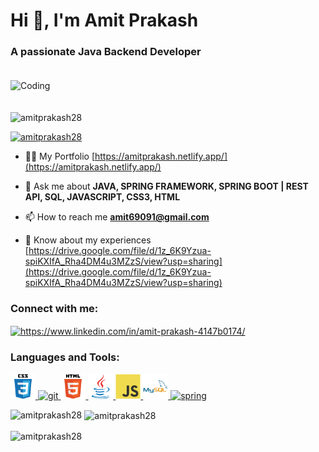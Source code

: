 <h1 align="left">Hi 👋, I'm Amit Prakash</h1>
<h3 align="left">A passionate Java Backend Developer</h3>
<img align="center" alt="Coding" width="400" src ="https://cdn.dribbble.com/users/2012986/screenshots/10836334/image.gif" style="margin: 20px 0">


<p align="left"> <img src="https://komarev.com/ghpvc/?username=amitprakash28&label=Profile%20views&color=0e75b6&style=flat" alt="amitprakash28" /> </p>



<p align="left"> <a href="https://github.com/ryo-ma/github-profile-trophy"><img src="https://github-profile-trophy.vercel.app/?username=amitprakash28" alt="amitprakash28" /></a> </p>

- 👨‍💻 My Portfolio [https://amitprakash.netlify.app/](https://amitprakash.netlify.app/)

- 💬 Ask me about **JAVA, SPRING FRAMEWORK, SPRING BOOT | REST API, SQL, JAVASCRIPT, CSS3, HTML**

- 📫 How to reach me **amit69091@gmail.com**

- 📄 Know about my experiences [https://drive.google.com/file/d/1z_6K9Yzua-spiKXIfA_Rha4DM4u3MZzS/view?usp=sharing](https://drive.google.com/file/d/1z_6K9Yzua-spiKXIfA_Rha4DM4u3MZzS/view?usp=sharing)

<h3 align="left">Connect with me:</h3>
<p align="left">
<a href="https://linkedin.com/in/https://www.linkedin.com/in/amit-prakash-4147b0174/" target="blank"><img align="center" src="https://raw.githubusercontent.com/rahuldkjain/github-profile-readme-generator/master/src/images/icons/Social/linked-in-alt.svg" alt="https://www.linkedin.com/in/amit-prakash-4147b0174/" height="30" width="40" /></a>
</p>

<h3 align="left">Languages and Tools:</h3>
<p align="left"> <a href="https://www.w3schools.com/css/" target="_blank" rel="noreferrer"> <img src="https://raw.githubusercontent.com/devicons/devicon/master/icons/css3/css3-original-wordmark.svg" alt="css3" width="40" height="40"/> </a> <a href="https://git-scm.com/" target="_blank" rel="noreferrer"> <img src="https://www.vectorlogo.zone/logos/git-scm/git-scm-icon.svg" alt="git" width="40" height="40"/> </a> <a href="https://www.w3.org/html/" target="_blank" rel="noreferrer"> <img src="https://raw.githubusercontent.com/devicons/devicon/master/icons/html5/html5-original-wordmark.svg" alt="html5" width="40" height="40"/> </a> <a href="https://www.java.com" target="_blank" rel="noreferrer"> <img src="https://raw.githubusercontent.com/devicons/devicon/master/icons/java/java-original.svg" alt="java" width="40" height="40"/> </a> <a href="https://developer.mozilla.org/en-US/docs/Web/JavaScript" target="_blank" rel="noreferrer"> <img src="https://raw.githubusercontent.com/devicons/devicon/master/icons/javascript/javascript-original.svg" alt="javascript" width="40" height="40"/> </a> <a href="https://www.mysql.com/" target="_blank" rel="noreferrer"> <img src="https://raw.githubusercontent.com/devicons/devicon/master/icons/mysql/mysql-original-wordmark.svg" alt="mysql" width="40" height="40"/> </a> <a href="https://spring.io/" target="_blank" rel="noreferrer"> <img src="https://www.vectorlogo.zone/logos/springio/springio-icon.svg" alt="spring" width="40" height="40"/> </a> </p>

<p><img align="left" src="https://github-readme-stats.vercel.app/api/top-langs?username=amitprakash28&show_icons=true&locale=en&layout=compact" alt="amitprakash28" /></p>

<p>&nbsp;<img align="center" src="https://github-readme-stats.vercel.app/api?username=amitprakash28&show_icons=true&locale=en" alt="amitprakash28" /></p>

<p><img align="center" src="https://github-readme-streak-stats.herokuapp.com/?user=amitprakash28&" alt="amitprakash28" /></p>
